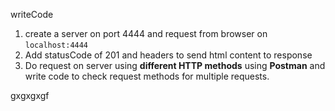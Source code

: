 writeCode

1. create a server on port 4444 and request from browser on `localhost:4444`
2. Add statusCode of 201 and headers to send html content to response
3. Do request on server using **different HTTP methods** using **Postman** and write code to check request methods for multiple requests.

gxgxgxgf